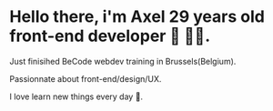 # Hello there, i'm Axel 29 years old front-end developer 👋 👨‍💻.

Just finisihed BeCode webdev training in Brussels(Belgium).

Passionnate about front-end/design/UX.

I love learn new things every day 🤘.
